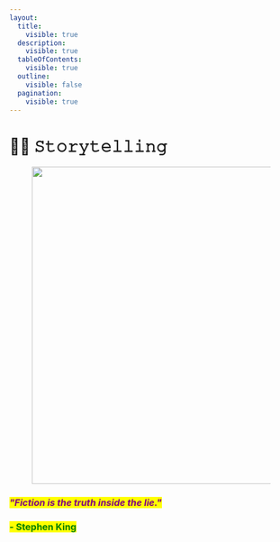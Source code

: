 ```yaml
---
layout:
  title:
    visible: true
  description:
    visible: true
  tableOfContents:
    visible: true
  outline:
    visible: false
  pagination:
    visible: true
---
```


# 🦸‍♀️ 𝚂𝚝𝚘𝚛𝚢𝚝𝚎𝚕𝚕𝚒𝚗𝚐

<figure><img src="../../../.gitbook/assets/pexels-btgl-♡-19829171.jpg" alt="" width="563"><figcaption></figcaption></figure>

### _<mark style="color:purple;">"Fiction is  the truth inside  the lie."</mark>_ &#x20;

### <mark style="color:green;">- Stephen King</mark>
